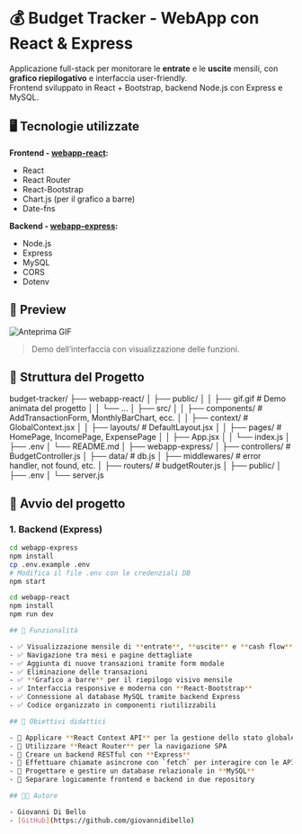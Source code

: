 # 💰 Budget Tracker - WebApp con React & Express

Applicazione full-stack per monitorare le **entrate** e le **uscite** mensili, con **grafico riepilogativo** e interfaccia user-friendly.  
Frontend sviluppato in React + Bootstrap, backend Node.js con Express e MySQL.

## 🖥️ Tecnologie utilizzate

**Frontend - [webapp-react](https://github.com/giovannidibello/budget-tracker/tree/main/frontend):**

- React
- React Router
- React-Bootstrap
- Chart.js (per il grafico a barre)
- Date-fns

**Backend - [webapp-express](https://github.com/giovannidibello/budget-tracker/tree/main/backend):**

- Node.js
- Express
- MySQL
- CORS
- Dotenv

## 📸 Preview

![Anteprima GIF](.frontend/public/BudgetTrackerPreview.gif)  
> Demo dell’interfaccia con visualizzazione delle funzioni.

## 📁 Struttura del Progetto

budget-tracker/ ├── webapp-react/ │ ├── public/ │ │ ├── gif.gif # Demo animata del progetto │ │ └── ... │ ├── src/ │ │ ├── components/ # AddTransactionForm, MonthlyBarChart, ecc. │ │ ├── context/ # GlobalContext.jsx │ │ ├── layouts/ # DefaultLayout.jsx │ │ ├── pages/ # HomePage, IncomePage, ExpensePage │ │ ├── App.jsx │ │ └── index.js │ ├── .env │ └── README.md │ ├── webapp-express/ │ ├── controllers/ # BudgetController.js │ ├── data/ # db.js │ ├── middlewares/ # error handler, not found, etc. │ ├── routers/ # budgetRouter.js │ ├── public/ │ ├── .env │ └── server.js

## 🚀 Avvio del progetto

### 1. Backend (Express)

```bash
cd webapp-express
npm install
cp .env.example .env
# Modifica il file .env con le credenziali DB
npm start

cd webapp-react
npm install
npm run dev

## 🎯 Funzionalità

- ✅ Visualizzazione mensile di **entrate**, **uscite** e **cash flow**
- ✅ Navigazione tra mesi e pagine dettagliate
- ✅ Aggiunta di nuove transazioni tramite form modale
- ✅ Eliminazione delle transazioni
- ✅ **Grafico a barre** per il riepilogo visivo mensile
- ✅ Interfaccia responsive e moderna con **React-Bootstrap**
- ✅ Connessione al database MySQL tramite backend Express
- ✅ Codice organizzato in componenti riutilizzabili

## 🧠 Obiettivi didattici

- 📌 Applicare **React Context API** per la gestione dello stato globale
- 📌 Utilizzare **React Router** per la navigazione SPA
- 📌 Creare un backend RESTful con **Express**
- 📌 Effettuare chiamate asincrone con `fetch` per interagire con le API
- 📌 Progettare e gestire un database relazionale in **MySQL**
- 📌 Separare logicamente frontend e backend in due repository

## 👨‍💻 Autore

- Giovanni Di Bello  
- [GitHub](https://github.com/giovannidibello)
